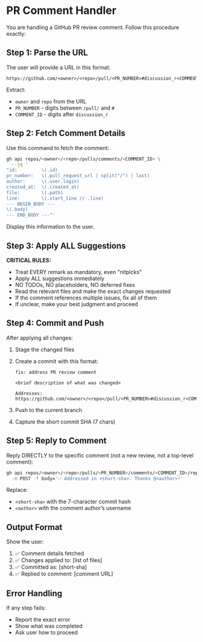# PR Comment Handler

You are handling a GitHub PR review comment. Follow this procedure exactly:

## Step 1: Parse the URL

The user will provide a URL in this format:

```
https://github.com/<owner>/<repo>/pull/<PR_NUMBER>#discussion_r<COMMENT_ID>
```

Extract:

- `owner` and `repo` from the URL
- `PR_NUMBER` - digits between `/pull/` and `#`
- `COMMENT_ID` - digits after `discussion_r`

## Step 2: Fetch Comment Details

Use this command to fetch the comment:

```bash
gh api repos/<owner>/<repo>/pulls/comments/<COMMENT_ID> \
  --jq '
"id:         \(.id)
pr_number:   \(.pull_request_url | split("/") | last)
author:      \(.user.login)
created_at:  \(.created_at)
file:        \(.path)
line:        \(.start_line // .line)
--- BEGIN_BODY ---
\(.body)
--- END_BODY ---"'
```

Display this information to the user.

## Step 3: Apply ALL Suggestions

**CRITICAL RULES:**

- Treat EVERY remark as mandatory, even "nitpicks"
- Apply ALL suggestions immediately
- NO TODOs, NO placeholders, NO deferred fixes
- Read the relevant files and make the exact changes requested
- If the comment references multiple issues, fix all of them
- If unclear, make your best judgment and proceed

## Step 4: Commit and Push

After applying all changes:

1. Stage the changed files
2. Create a commit with this format:

   ```
   fix: address PR review comment

   <brief description of what was changed>

   Addresses: https://github.com/<owner>/<repo>/pull/<PR_NUMBER>#discussion_r<COMMENT_ID>
   ```

3. Push to the current branch
4. Capture the short commit SHA (7 chars)

## Step 5: Reply to Comment

Reply DIRECTLY to the specific comment (not a new review, not a top-level comment):

```bash
gh api repos/<owner>/<repo>/pulls/<PR_NUMBER>/comments/<COMMENT_ID>/replies \
  -X POST -f body='✅ Addressed in <short-sha>. Thanks @<author>!'
```

Replace:

- `<short-sha>` with the 7-character commit hash
- `<author>` with the comment author’s username

## Output Format

Show the user:

1. ✅ Comment details fetched
2. ✅ Changes applied to: [list of files]
3. ✅ Committed as: [short-sha]
4. ✅ Replied to comment: [comment URL]

## Error Handling

If any step fails:

- Report the exact error
- Show what was completed
- Ask user how to proceed
